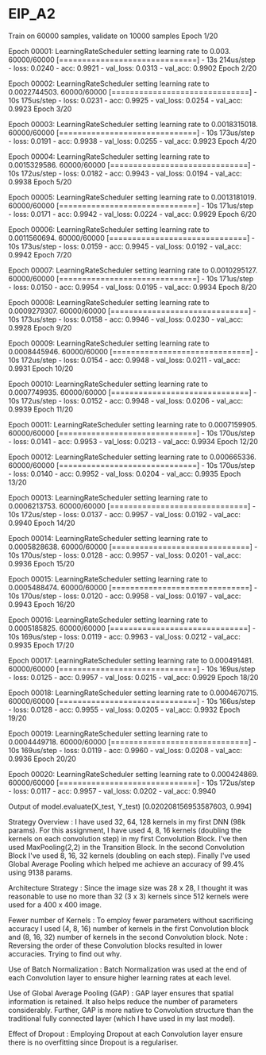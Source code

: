 # EIP_A2
Train on 60000 samples, validate on 10000 samples
Epoch 1/20

Epoch 00001: LearningRateScheduler setting learning rate to 0.003.
60000/60000 [==============================] - 13s 214us/step - loss: 0.0240 - acc: 0.9921 - val_loss: 0.0313 - val_acc: 0.9902
Epoch 2/20

Epoch 00002: LearningRateScheduler setting learning rate to 0.0022744503.
60000/60000 [==============================] - 10s 175us/step - loss: 0.0231 - acc: 0.9925 - val_loss: 0.0254 - val_acc: 0.9923
Epoch 3/20

Epoch 00003: LearningRateScheduler setting learning rate to 0.0018315018.
60000/60000 [==============================] - 10s 173us/step - loss: 0.0191 - acc: 0.9938 - val_loss: 0.0255 - val_acc: 0.9923
Epoch 4/20

Epoch 00004: LearningRateScheduler setting learning rate to 0.0015329586.
60000/60000 [==============================] - 10s 172us/step - loss: 0.0182 - acc: 0.9943 - val_loss: 0.0194 - val_acc: 0.9938
Epoch 5/20

Epoch 00005: LearningRateScheduler setting learning rate to 0.0013181019.
60000/60000 [==============================] - 10s 171us/step - loss: 0.0171 - acc: 0.9942 - val_loss: 0.0224 - val_acc: 0.9929
Epoch 6/20

Epoch 00006: LearningRateScheduler setting learning rate to 0.0011560694.
60000/60000 [==============================] - 10s 173us/step - loss: 0.0159 - acc: 0.9945 - val_loss: 0.0192 - val_acc: 0.9942
Epoch 7/20

Epoch 00007: LearningRateScheduler setting learning rate to 0.0010295127.
60000/60000 [==============================] - 10s 171us/step - loss: 0.0150 - acc: 0.9954 - val_loss: 0.0195 - val_acc: 0.9934
Epoch 8/20

Epoch 00008: LearningRateScheduler setting learning rate to 0.0009279307.
60000/60000 [==============================] - 10s 173us/step - loss: 0.0158 - acc: 0.9946 - val_loss: 0.0230 - val_acc: 0.9928
Epoch 9/20

Epoch 00009: LearningRateScheduler setting learning rate to 0.0008445946.
60000/60000 [==============================] - 10s 172us/step - loss: 0.0154 - acc: 0.9948 - val_loss: 0.0211 - val_acc: 0.9931
Epoch 10/20

Epoch 00010: LearningRateScheduler setting learning rate to 0.0007749935.
60000/60000 [==============================] - 10s 172us/step - loss: 0.0152 - acc: 0.9948 - val_loss: 0.0206 - val_acc: 0.9939
Epoch 11/20

Epoch 00011: LearningRateScheduler setting learning rate to 0.0007159905.
60000/60000 [==============================] - 10s 170us/step - loss: 0.0141 - acc: 0.9953 - val_loss: 0.0213 - val_acc: 0.9934
Epoch 12/20

Epoch 00012: LearningRateScheduler setting learning rate to 0.000665336.
60000/60000 [==============================] - 10s 170us/step - loss: 0.0140 - acc: 0.9952 - val_loss: 0.0204 - val_acc: 0.9935
Epoch 13/20

Epoch 00013: LearningRateScheduler setting learning rate to 0.0006213753.
60000/60000 [==============================] - 10s 172us/step - loss: 0.0137 - acc: 0.9957 - val_loss: 0.0192 - val_acc: 0.9940
Epoch 14/20

Epoch 00014: LearningRateScheduler setting learning rate to 0.0005828638.
60000/60000 [==============================] - 10s 170us/step - loss: 0.0128 - acc: 0.9957 - val_loss: 0.0201 - val_acc: 0.9936
Epoch 15/20

Epoch 00015: LearningRateScheduler setting learning rate to 0.0005488474.
60000/60000 [==============================] - 10s 170us/step - loss: 0.0120 - acc: 0.9958 - val_loss: 0.0197 - val_acc: 0.9943
Epoch 16/20

Epoch 00016: LearningRateScheduler setting learning rate to 0.0005185825.
60000/60000 [==============================] - 10s 169us/step - loss: 0.0119 - acc: 0.9963 - val_loss: 0.0212 - val_acc: 0.9935
Epoch 17/20

Epoch 00017: LearningRateScheduler setting learning rate to 0.000491481.
60000/60000 [==============================] - 10s 169us/step - loss: 0.0125 - acc: 0.9957 - val_loss: 0.0215 - val_acc: 0.9929
Epoch 18/20

Epoch 00018: LearningRateScheduler setting learning rate to 0.0004670715.
60000/60000 [==============================] - 10s 166us/step - loss: 0.0128 - acc: 0.9955 - val_loss: 0.0205 - val_acc: 0.9932
Epoch 19/20

Epoch 00019: LearningRateScheduler setting learning rate to 0.0004449718.
60000/60000 [==============================] - 10s 169us/step - loss: 0.0119 - acc: 0.9960 - val_loss: 0.0208 - val_acc: 0.9936
Epoch 20/20

Epoch 00020: LearningRateScheduler setting learning rate to 0.000424869.
60000/60000 [==============================] - 10s 172us/step - loss: 0.0117 - acc: 0.9957 - val_loss: 0.0202 - val_acc: 0.9940

Output of model.evaluate(X_test, Y_test) [0.020208156953587603, 0.994]

Strategy Overview :
I have used 32, 64, 128 kernels in my first DNN (98k params). For this assignment, I have used 4, 8, 16 kernels (doubling the kernels on each convolution step) in my first Convolution Block. I've then used MaxPooling(2,2) in the Transition Block. In the second Convolution Block I've used 8, 16, 32 kernels (doubling on each step). Finally I've used Global Average Pooling which helped me achieve an accuracy of 99.4% using 9138 params.

Architecture Strategy :
Since the image size was 28 x 28, I thought it was reasonable to use no more than 32 (3 x 3) kernels since 512 kernels were used for a 400 x 400 image.

Fewer number of Kernels : To employ fewer parameters without sacrificing accuracy I used (4, 8, 16) number of kernels in the first Convolution block and (8, 16, 32) number of kernels in the second Convolution block.
Note : Reversing the order of these Convolution blocks resulted in lower accuracies. Trying to find out why.

Use of Batch Normalization : Batch Normalization was used at the end of each Convolution layer to ensure higher learning rates at each level.

Use of Global Average Pooling (GAP) : GAP layer ensures that spatial information is retained. It also helps reduce the number of parameters considerably. Further, GAP is more native to Convolution structure than the traditional fully connected layer (which I have used in my last model).

Effect of Dropout : Employing Dropout at each Convolution layer ensure there is no overfitting since Dropout is a regulariser.

